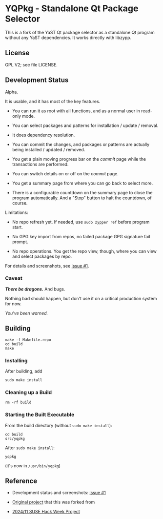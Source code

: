 # YQPkg - Standalone Qt Package Selector

This is a fork of the YaST Qt package selector as a standalone Qt program
without any YaST dependencies. It works directly with libzypp.


## License

GPL V2; see file LICENSE.


## Development Status

Alpha.

It is usable, and it has most of the key features.

- You can run it as root with all functions, and as a normal user in read-only mode.

- You can select packages and patterns for installation / update / removal.

- It does dependency resolution.

- You can commit the changes, and packages or patterns are actually
being installed / updated / removed.

- You get a plain moving progress bar on the _commit_ page while the
  transactions are performed.

- You can switch details on or off on the _commit_ page.

- You get a summary page from where you can go back to select more.

- There is a configurable countdown on the summary page to close the program
  automatically. And a "Stop" button to halt the countdown, of course.

Limitations:

- No repo refresh yet. If needed, use `sudo zypper ref` before program start.

- No GPG key import from repos, no failed package GPG signature fail prompt.

- No repo operations. You get the repo view, though, where you can view and
  select packages by repo.

For details and screenshots, see [issue #1](https://github.com/shundhammer/yqpkg/issues/1).


### Caveat

**_There be dragons._** And bugs.

Nothing bad should happen, but don't use it on a critical production system for now.

_You've been warned._


## Building

```
make -f Makefile.repo
cd build
make
```

### Installing

After building, add

```
sudo make install
```

### Cleaning up a Build

```
rm -rf build
```

### Starting the Built Executable

From the build directory (without `sudo make install`):

```
cd build
src/yqpkg
```

After `sudo make install`:

```
yqpkg
```

(it's now in `/usr/bin/yqpkg`)


## Reference

- Development status and screenshots: [issue #1](https://github.com/shundhammer/yqpkg/issues/1)

- [Original project](https://github.com/libyui/libyui) that this was forked from
- [2024/11 SUSE Hack Week Project](https://hackweek.opensuse.org/24/projects/yqpkg-bringing-the-single-package-selection-back-to-life)
